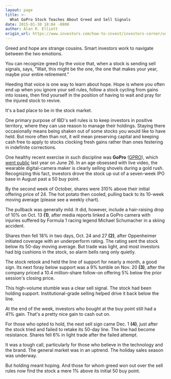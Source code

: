 ```yaml
---
layout: page
title: >-
  What GoPro Stock Teaches About Greed and Sell Signals
date: 2015-01-30 18:04 -0800
author: Alan R. Elliott
origin_url: https://www.investors.com/how-to-invest/investors-corner/use-sell-signals-shortcircuit-greed
---
```





Greed and hope are strange cousins. Smart investors work to navigate between the two emotions.


You can recognize greed by the voice that, when a stock is sending sell signals, says, "Wait, this might be the one, the one that makes your year, maybe your entire retirement."


Heeding that voice is one way to learn about hope. Hope is where you often end up when you ignore your sell rules, follow a stock cycling from gains into losses, then find yourself in the position of having to wait and pray for the injured stock to revive.


It's a bad place to be in the stock market.


One primary purpose of IBD's sell rules is to keep investors in positive territory, where they can use reason to manage their holdings. Staying there occasionally means being shaken out of some stocks you would like to have held. But more often than not, it will mean preserving capital and keeping cash free to apply to stocks clocking fresh gains rather than ones festering in indefinite corrections.


One healthy recent exercise in such discipline was **GoPro** ([GPRO](https://research.investors.com/quote.aspx?symbol=GPRO)), which [went public](http://news.investors.com/iponews.htm) last year on June 26. In an age obsessed with live video, the wearable digital-camera maker is clearly selling shovels during a gold rush. Recognizing this fact, investors drove the stock up out of a seven-week IPO base in August past a 50 buy point.


By the second week of October, shares were 310% above their initial offering price of 24. The hot potato then cooled, pulling back to its 10-week moving average (please see a weekly chart).


The pullback was generally mild. It did, however, include a hair-raising drop of 10% on Oct. 13 **(1)**, after media reports linked a GoPro camera with injuries suffered by Formula 1 racing legend Michael Schumacher in a skiing accident.


Shares then fell 18% in two days, Oct. 24 and 27 **(2)**, after Oppenheimer initiated coverage with an underperform rating. The rating sent the stock below its 50-day moving average. But trade was light, and most investors had big cushions in the stock, so alarm bells rang only quietly.


The stock retook and held the line of support for nearly a month, a good sign. Its next foray below support was a 9% tumble on Nov. 20 **(3)**, after the company priced a 10.4 million-share follow-on offering 5% below the prior session's closing price.


This high-volume stumble was a clear sell signal. The stock had been holding support. Institutional-grade selling helped drive it back below the line.


At the end of the week, investors who bought at the buy point still had a 41% gain. That's a pretty nice gain to cash out on.


For those who opted to hold, the next sell sign came Dec. 1 **(4)**, just after the stock tried and failed to retake its 50-day line. The line had become resistance. Shares fell 6% in light trade after the failed attempt.


It was a tough call, particularly for those who believe in the technology and the brand. The general market was in an uptrend. The holiday sales season was underway.


But holding meant hoping. And those for whom greed won out over the sell rules now find the stock a mere 1% above its initial 50 buy point.




